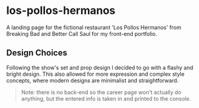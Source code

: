 # los-pollos-hermanos
A landing page for the fictional restaurant 'Los Pollos Hermanos' from Breaking Bad and Better Call Saul for my front-end portfolio.

## Design Choices
Following the show's set and prop design I decided to go with a flashy and bright design.
This also allowed for more expression and complex style concepts, where modern designs are minimalist and straightforward.

> Note: there is no back-end so the career page won't actually do anything, but the entered info is taken in and printed to the console.